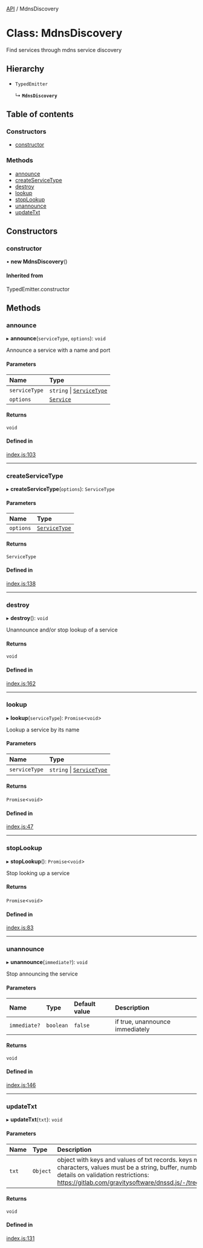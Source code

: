 [API](../README.md) / MdnsDiscovery

# Class: MdnsDiscovery

Find services through mdns service discovery

## Hierarchy

- `TypedEmitter`

  ↳ **`MdnsDiscovery`**

## Table of contents

### Constructors

- [constructor](MdnsDiscovery.md#constructor)

### Methods

- [announce](MdnsDiscovery.md#announce)
- [createServiceType](MdnsDiscovery.md#createservicetype)
- [destroy](MdnsDiscovery.md#destroy)
- [lookup](MdnsDiscovery.md#lookup)
- [stopLookup](MdnsDiscovery.md#stoplookup)
- [unannounce](MdnsDiscovery.md#unannounce)
- [updateTxt](MdnsDiscovery.md#updatetxt)

## Constructors

### constructor

• **new MdnsDiscovery**()

#### Inherited from

TypedEmitter.constructor

## Methods

### announce

▸ **announce**(`serviceType`, `options`): `void`

Announce a service with a name and port

#### Parameters

| Name | Type |
| :------ | :------ |
| `serviceType` | `string` \| [`ServiceType`](../interfaces/ServiceType.md) |
| `options` | [`Service`](../interfaces/Service.md) |

#### Returns

`void`

#### Defined in

[index.js:103](https://github.com/digidem/mdns-sd-discovery/blob/cb2fcc2/index.js#L103)

___

### createServiceType

▸ **createServiceType**(`options`): `ServiceType`

#### Parameters

| Name | Type |
| :------ | :------ |
| `options` | [`ServiceType`](../interfaces/ServiceType.md) |

#### Returns

`ServiceType`

#### Defined in

[index.js:138](https://github.com/digidem/mdns-sd-discovery/blob/cb2fcc2/index.js#L138)

___

### destroy

▸ **destroy**(): `void`

Unannounce and/or stop lookup of a service

#### Returns

`void`

#### Defined in

[index.js:162](https://github.com/digidem/mdns-sd-discovery/blob/cb2fcc2/index.js#L162)

___

### lookup

▸ **lookup**(`serviceType`): `Promise`<`void`\>

Lookup a service by its name

#### Parameters

| Name | Type |
| :------ | :------ |
| `serviceType` | `string` \| [`ServiceType`](../interfaces/ServiceType.md) |

#### Returns

`Promise`<`void`\>

#### Defined in

[index.js:47](https://github.com/digidem/mdns-sd-discovery/blob/cb2fcc2/index.js#L47)

___

### stopLookup

▸ **stopLookup**(): `Promise`<`void`\>

Stop looking up a service

#### Returns

`Promise`<`void`\>

#### Defined in

[index.js:83](https://github.com/digidem/mdns-sd-discovery/blob/cb2fcc2/index.js#L83)

___

### unannounce

▸ **unannounce**(`immediate?`): `void`

Stop announcing the service

#### Parameters

| Name | Type | Default value | Description |
| :------ | :------ | :------ | :------ |
| `immediate?` | `boolean` | `false` | if true, unannounce immediately |

#### Returns

`void`

#### Defined in

[index.js:146](https://github.com/digidem/mdns-sd-discovery/blob/cb2fcc2/index.js#L146)

___

### updateTxt

▸ **updateTxt**(`txt`): `void`

#### Parameters

| Name | Type | Description |
| :------ | :------ | :------ |
| `txt` | `Object` | object with keys and values of txt records. keys must be less than 9 characters, values must be a string, buffer, number, or boolean. More details on validation restrictions: https://gitlab.com/gravitysoftware/dnssd.js/-/tree/master#validations |

#### Returns

`void`

#### Defined in

[index.js:131](https://github.com/digidem/mdns-sd-discovery/blob/cb2fcc2/index.js#L131)
